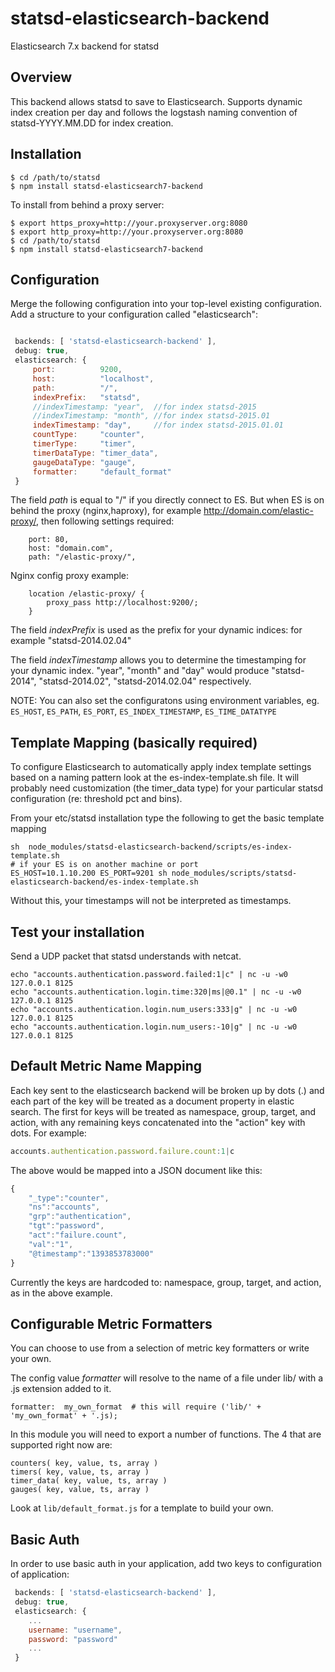 statsd-elasticsearch-backend
============================

Elasticsearch 7.x backend for statsd

## Overview

This backend allows statsd to save to Elasticsearch.  Supports dynamic index creation per day and follows the logstash naming convention of statsd-YYYY.MM.DD for index creation.

## Installation

    $ cd /path/to/statsd
    $ npm install statsd-elasticsearch7-backend
    
To install from behind a proxy server:

    $ export https_proxy=http://your.proxyserver.org:8080
    $ export http_proxy=http://your.proxyserver.org:8080
    $ cd /path/to/statsd
    $ npm install statsd-elasticsearch7-backend


## Configuration

Merge the following configuration into your top-level existing configuration.
Add a structure to your configuration called "elasticsearch":

```js

 backends: [ 'statsd-elasticsearch-backend' ],
 debug: true,
 elasticsearch: {
	 port:          9200,
	 host:          "localhost",
	 path:          "/",
	 indexPrefix:   "statsd",
	 //indexTimestamp: "year",  //for index statsd-2015 
	 //indexTimestamp: "month", //for index statsd-2015.01
	 indexTimestamp: "day",     //for index statsd-2015.01.01
	 countType:     "counter",
	 timerType:     "timer",
	 timerDataType: "timer_data",
	 gaugeDataType: "gauge",
     formatter:     "default_format"
 }
```

The field _path_ is equal to "/" if you directly connect to ES. 
But when ES is on behind the proxy (nginx,haproxy), for example http://domain.com/elastic-proxy/, then following settings required:

```
    port: 80,
    host: "domain.com",
    path: "/elastic-proxy/",
```

Nginx config proxy example:

```
    location /elastic-proxy/ {
        proxy_pass http://localhost:9200/;
    }
```

The field _indexPrefix_ is used as the prefix for your dynamic indices: for example "statsd-2014.02.04"

The field _indexTimestamp_ allows you to determine the timestamping for your dynamic index. "year", "month" and "day" would produce "statsd-2014", "statsd-2014.02", "statsd-2014.02.04" respectively.

NOTE: You can also set the configuratons using environment variables, eg. `ES_HOST`, `ES_PATH`, `ES_PORT`, `ES_INDEX_TIMESTAMP`, `ES_TIME_DATATYPE`

## Template Mapping (basically required)

To configure Elasticsearch to automatically apply index template settings based on a naming pattern look at the es-index-template.sh file.  It will probably need customization (the timer_data type) for your particular statsd configuration (re: threshold pct and bins).

From your etc/statsd installation type the following to get the basic template mapping
```
sh  node_modules/statsd-elasticsearch-backend/scripts/es-index-template.sh
# if your ES is on another machine or port
ES_HOST=10.1.10.200 ES_PORT=9201 sh node_modules/scripts/statsd-elasticsearch-backend/es-index-template.sh
```
Without this, your timestamps will not be interpreted as timestamps.

## Test your installation

Send a UDP packet that statsd understands with netcat.

```
echo "accounts.authentication.password.failed:1|c" | nc -u -w0 127.0.0.1 8125
echo "accounts.authentication.login.time:320|ms|@0.1" | nc -u -w0 127.0.0.1 8125
echo "accounts.authentication.login.num_users:333|g" | nc -u -w0 127.0.0.1 8125
echo "accounts.authentication.login.num_users:-10|g" | nc -u -w0 127.0.0.1 8125
```

## Default Metric Name Mapping

Each key sent to the elasticsearch backend will be broken up by dots (.) and each part of the key will be treated as a document property in elastic search.  The first for keys will be treated as namespace, group, target, and action, with any remaining keys concatenated into the "action" key with dots.
For example:

```js
accounts.authentication.password.failure.count:1|c
```

The above would be mapped into a JSON document like this:
```js
{
	"_type":"counter",
	"ns":"accounts",
	"grp":"authentication",
	"tgt":"password",
	"act":"failure.count",
	"val":"1",
	"@timestamp":"1393853783000"
}
```

Currently the keys are hardcoded to: namespace, group, target, and action, as in the above example. 

## Configurable Metric Formatters

You can choose to use from a selection of metric key formatters or write your own.

The config value _formatter_ will resolve to the name of a file under lib/ with a .js extension added to it.

```
formatter:  my_own_format  # this will require ('lib/' + 'my_own_format' + '.js);
```

In this module you will need to export a number of functions.  The 4 that are supported right now are:

```
counters( key, value, ts, array )
timers( key, value, ts, array )
timer_data( key, value, ts, array )
gauges( key, value, ts, array )
```

Look at `lib/default_format.js` for a template to build your own.

## Basic Auth

In order to use basic auth in your application, add two keys to configuration of application:

```js
 backends: [ 'statsd-elasticsearch-backend' ],
 debug: true,
 elasticsearch: {
    ...
    username: "username",
    password: "password"
    ...
 }
```
